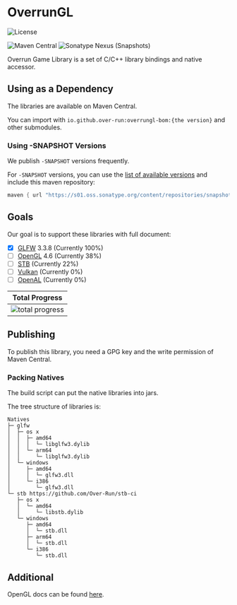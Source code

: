 # OverrunGL

![License](https://img.shields.io/github/license/Over-Run/overrungl)

![Maven Central](https://img.shields.io/maven-central/v/io.github.over-run/overrungl)
![Sonatype Nexus (Snapshots)](https://img.shields.io/nexus/s/io.github.over-run/overrungl?server=https%3A%2F%2Fs01.oss.sonatype.org%2F)

Overrun Game Library is a set of C/C++ library bindings and native accessor.

## Using as a Dependency

The libraries are available on Maven Central.

You can import with `io.github.over-run:overrungl-bom:{the version}` and other submodules.

### Using -SNAPSHOT Versions

We publish `-SNAPSHOT` versions frequently.

For `-SNAPSHOT` versions, you can use the [list of available versions](https://s01.oss.sonatype.org/content/repositories/snapshots/io/github/over-run/overrungl/maven-metadata.xml) and include this maven repository:

```groovy
maven { url "https://s01.oss.sonatype.org/content/repositories/snapshots" }
```

## Goals

Our goal is to support these libraries with full document:

- [x] [GLFW](https://www.glfw.org/) 3.3.8 (Currently 100%)
- [ ] [OpenGL](https://www.khronos.org/opengl/) 4.6 (Currently 38%)
- [ ] [STB](https://github.com/nothings/stb) (Currently 22%)
- [ ] [Vulkan](https://www.vulkan.org/) (Currently 0%)
- [ ] [OpenAL](https://www.openal.org/) (Currently 0%)

|                         Total Progress                         |
|:--------------------------------------------------------------:|
| ![total progress](https://progress-bar.dev/32/?title=progress) |

## Publishing

To publish this library, you need a GPG key and the write permission of Maven Central.

### Packing Natives

The build script can put the native libraries into jars.

The tree structure of libraries is:

```text
Natives
├─ glfw
│  ├─ os x
│  │  ├─ amd64
│  │  │  └─ libglfw3.dylib
│  │  └─ arm64
│  │     └─ libglfw3.dylib
│  └─ windows
│     ├─ amd64
│     │  └─ glfw3.dll
│     └─ i386
│        └─ glfw3.dll
└─ stb https://github.com/Over-Run/stb-ci
   ├─ os x
   │  └─ amd64
   │     └─ libstb.dylib
   └─ windows
      ├─ amd64
      │  └─ stb.dll
      ├─ arm64
      │  └─ stb.dll
      └─ i386
         └─ stb.dll
```

## Additional

OpenGL docs can be found [here](https://docs.gl/).
